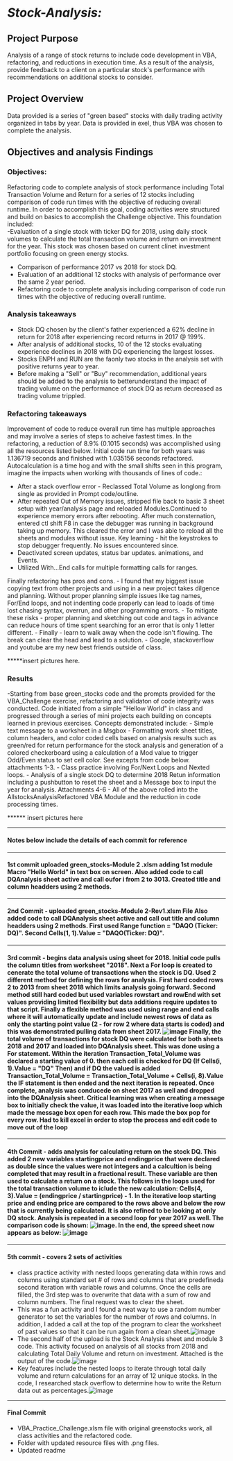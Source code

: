 #  ***Stock-Analysis:***

##  Project Purpose 
Analysis of a range of stock returns to include code development in VBA, refactoring, and reductions in execution time.  As a result of the analysis, provide feedback to a client on a particular stock's performance with recommendations on additional stocks to consider.

##  Project Overview 
Data provided is a series of "green based" stocks with daily trading activity organized in tabs by year. Data is provided in exel, thus VBA was chosen to complete the analysis.
## Objectives and analysis Findings 
### Objectives:            

Refactoring code to complete analysis of stock performance including Total Transaction Volume and Return for a series of 12 stocks including comparison of code run times with the objective of reducing overall runtime. In order to accomplish this goal, coding activities were structured and build on basics to accomplish the Challenge objective.  This foundation included:           
-Evaluation of a single stock with ticker DQ for 2018, using daily stock volumes to calculate the total transaction volume and return on investment for the year.  This stock was chosen based on current clinet investment portfolio focusing on green energy stocks.
-  Comparison of performance 2017 vs 2018 for stock DQ.
-  Evaluation of an additional 12 stocks with analysis of performance over the same 2 year period.
-  Refactoring code to complete analysis including comparison of code run times with the objective of reducing overall runtime.


 ### Analysis takeaways  
-  Stock DQ chosen by the client's father experienced a 62% decline in return for 2018 after experiencing record returns in 2017 @ 199%.
-  After analysis of additional stocks, 10 of the 12 stocks evaluating experience declines in 2018 with DQ experiencing the largest losses.
-  Stocks ENPH and RUN are the faonly two stocks in the analysis set with positive returns year to year.  
-  Before making a "Sell" or "Buy" recommendation, additional years should be added to the analysis to betterunderstand the impact of trading volume on the performance of stock DQ as return decreased as trading volume trippled.



 ### Refactoring takeaways
 
Improvement of code to reduce overall run time has multiple approaches and may involve a series of steps to acheive fastest times.  In the refactoring, a reduction of 8.9% (0.1015 seconds) was accomplished using all the resources listed below.  Initial code run time for both years was 1.136719 seconds and finished with 1.035156 seconds refactored. Autocalculation is a time hog and with the small shifts seen in this program, imagine the impacts when working with thousands of lines of code.:
- After a stack overflow error - Reclassed Total Volume as longlong from single as provided in Prompt code/outline.
- After repeated Out of Memory issues, stripped file back to basic 3 sheet setup with year/analysis page and reloaded Modules.Continued to experience memory errors after rebooting.  After much consternation, entered ctl shift F8  in case the debugger was running in background taking up memory.  This cleared the error and I was able to reload all the sheets and modules without issue.  Key learning - hit the keystrokes to stop debugger frequently.  No issues encountered since.
- Deactivated screen updates, status bar updates. animations, and Events.
-  Utilized With...End calls for multiple formatting calls for ranges.



Finally refactoring has pros and cons.
                        -  I found that my biggest issue copying text from other projects and using in a new project takes dilgence and planning.  Without proper planning simple issues like tag names, For/End loops, and not indenting code properly can lead to loads of time lost chasing syntax, overrun, and other programming errors.
                        -  To mitigate these risks - proper planning and sketching out code and tags in advance can reduce hours of time spent searching for an error that is only 1 letter different.
                        -  Finally - learn to walk away when the code isn't flowing.  The break can clear the head and lead to a solution.
                        -  Google, stackoverflow and youtube are my new best friends outside of class.
                        
*****insert pictures here.

### Results

-Starting from base green_stocks code and the prompts provided for the VBA_Challenge exercise, refactoring and validaton of code integrity was conducted.  Code initiated from a simple "Hellow World" in class and progressed through a series of mini projects each building on concepts learned in previous exercises. Concepts demonstrated include:
            - Simple text message to a worksheet in a Msgbox
            - Formatting work sheet titles, column headers, and color coded cells based on analysis results such as green/red for return performance for the stock analysis and generation of a colored checkerboard using a calculation of a Mod value to trigger Odd/Even status to set cell color.  See excepts from code below. attachments 1-3.
            - Class practice involving For/Next Loops and Nexted loops.
            -  Analysis of a single stock DQ to determine 2018 Retun information including a pushbutton to reset the sheet and a Message box to input the year for analysis.  Attachments 4-6
            -  All of the above rolled into the AllstocksAnalysisRefactored VBA Module and the reduction in code processing times.
           

****** insert pictures here
            
            
_______________________________________________________________________________________________________________________________________________________________________            
#### Notes below include the details of each commit for reference
__________________________________________
####  1st commit uploaded green_stocks-Module 2 .xlsm adding 1st module Macro "Hello World" in text box on screen.  Also added code to call DQAnalysis sheet active and call oufor i from 2 to 3013.  Created title and column headders using 2 methods. 
__________________________________________
#### 2nd Commit - uploaded green_stocks-Module 2-Rev1.xlsm File Also added code to call DQAnalysis sheet active and call out title and column headders using 2 methods.  First used Range function = "DAQO (Ticker: DQ)".  Second Cells(1, 1).Value = "DAQO(Ticker: DQ)". 
__________________________________________
#### 3rd commit - begins data analysis using sheet for 2018.  Initial code pulls the column titles from worksheet "2018".  Next a For loop is created to cenerate the total volume of transactions when the stock is DQ.  Used 2 different method for defining the rows for analysis.  First hard coded rows 2 to 2013 from sheet 2018 which limits analysis going forward.  Second method still hard coded but used variables rowstart and rowEnd with set values providing limited flexibility but data additions require updates to that script.  Finally a flexible method was used using range and end calls where it will automatically update and include newest rows of data as only the starting point value (2 - for row 2 where data starts is coded) and this was demonstrated pulling data from sheet 2017. ![image](https://user-images.githubusercontent.com/106294465/172052102-27aeeac1-1f9e-4362-863b-3a8e4d80e5b6.png) Finally, the total volume of transactions for stock DQ were calculated for both sheets 2018 and 2017 and loaded into DQAnalysis sheet.  This was done using a For statement. Within the iteration Transaction_Total_Volume was declared a starting value of 0.  then each cell is checked for DQ (If Cells(i, 1).Value = "DQ" Then)  and if DQ the valued is added Transaction_Total_Volume = Transaction_Total_Volume + Cells(i, 8).Value the IF statement is then ended and the next iteration is repeated.  Once complete, analysis was conducede on sheet 2017 as well and dropped into the DQAnalysis sheet.  Critical learning  was when creating a message box to initially check the value, it was loaded into the iterative loop which made the message box open for each row.  This made the box     pop for every row.  Had to kill excel in order to stop the process and edit code to move out of the loop
__________________________________________
#### 4th Commit - adds analysis for calculating return on the stock DQ.  This added 2 new variables startingprice and endingprice that were declared as double since the values were not integers and a calcultion is being completed that may result in a fractional result.  These variable are then used to calculate a return on a stock.  This follows in the loops used for the  total transaction volume to iclude the new calculation:  Cells(4, 3).Value = (endingprice / startingprice) - 1.  In the iterative loop starting price  and ending price are compared to the rows above and below the row that is currently being calculated. It is also refined to be looking at only DQ stock.  Analysis is repeated in a second loop for year 2017 as well. The comparison code is shown: ![image](https://user-images.githubusercontent.com/106294465/172054975-f6f118c1-47a9-4cfa-8a11-f38728ba10e3.png).  In the end, the spreed sheet now appears as below: ![image](https://user-images.githubusercontent.com/106294465/172055351-4cdf9e94-3429-467e-997d-9a246322e1ed.png)
__________________________________________
#### 5th commit - covers 2 sets of activities
- class practice activity with nested loops generating data within rows and columns using standard set # of rows and columns that are predefineda second iteration with variable rows and columns. Once the cells are filled, the 3rd step was to overwrite that data with a sum of row and column numbers.  The final request was to clear the sheet.
- This was a fun activity and I found a neat way to use a random number generator to set the variables for the number of rows and columns.  In addition, I added a call at the top of the program to clear the worksheet of past values so that it can be run again from a clean sheet.![image](https://user-images.githubusercontent.com/106294465/172086375-d1210b38-9f37-4001-a401-25d809444042.png)
- The second half of the upload is the Stock Analysis sheet and module 3 code.  This activity focused on analysis of all stocks from 2018 and calculating Total Daily Volume and return on investment. Attached is the output of the code.![image](https://user-images.githubusercontent.com/106294465/172086966-403e0a18-1342-4b24-a04f-bbc53674082b.png)
- Key features include the nested loops to iterate through total daily volume and return calculations for an array of 12 unique stocks.  In the code, I researched stack overflow to determine how to write the Return data out as percentages.![image](https://user-images.githubusercontent.com/106294465/172088146-2714e308-ff4c-495e-8ce4-c86a19b33554.png)
__________________________________________
#### Final Commit
- VBA_Practice_Challenge.xlsm file with original greenstocks work, all class activities and the refactored code.
- Folder with updated resource files with .png files.
- Updated readme

            
